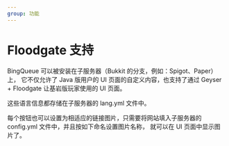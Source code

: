 ```yaml
---
group: 功能
---
```


# Floodgate 支持

BingQueue 可以被安装在子服务器（Bukkit 的分支，例如：Spigot、Paper）上，
它不仅允许了 Java 版用户的 UI 页面的自定义内容，也支持了通过 Geyser + Floodgate 让基岩版玩家使用的 UI 页面。

这些语言信息都存储在子服务器的 lang.yml 文件中。

每个按钮也可以设置为相适应的链接图片，只需要将网站填入子服务器的 config.yml 文件中，并且按如下命名设置图片名称，
就可以在 UI 页面中显示图片了。
